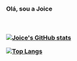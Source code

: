 <h3>Olá, sou a Joice <h3><br>
  
[![Joice's GitHub stats](https://github-readme-stats.vercel.app/api?username=JoiceO&count_private=true&show_icons=true&theme=tokyonight)
](https://github.com/JoiceO/github-readme-stats)

<!--
[![Readme Card](https://github-readme-stats.vercel.app/api/pin/?username=JoiceO&repo=github-readme-stats)](https://github.com/JoiceO/github-readme-stats)-->

[![Top Langs](https://github-readme-stats.vercel.app/api/top-langs/?username=JoiceO&langs_count=10&layout=compact)](https://github.com/JoiceO/github-readme-stats)

<!--
**JoiceO/JoiceO** is a ✨ _special_ ✨ repository because its `README.md` (this file) appears on your GitHub profile.

Here are some ideas to get you started:

- 🔭 I’m currently working on ...
- 🌱 I’m currently learning ...
- 👯 I’m looking to collaborate on ...
- 🤔 I’m looking for help with ...
- 💬 Ask me about ...
- 📫 How to reach me: ...
- 😄 Pronouns: ...
- ⚡ Fun fact: ...
-->
